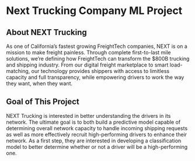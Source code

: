 # Next Trucking Company ML Project

## About NEXT Trucking
As one of California’s fastest growing FreightTech companies, NEXT is on a mission to make freight
painless. Through complete first-to-last mile solutions, we’re defining how FreightTech can transform
the $800B trucking and shipping industry. From our digital freight marketplace to smart load-matching,
our technology provides shippers with access to limitless capacity and full transparency, while
empowering drivers to work the way they want, when they want.

## Goal of This Project
NEXT Trucking is interested in better understanding the drivers in its network. The ultimate goal is to
both build a predictive model capable of determining overall network capacity to handle incoming
shipping requests as well as more effectively recruit high-performing drivers to enhance their network.
As a first step, they are interested in developing a classification model to better determine whether or
not a driver will be a high-performing one.
